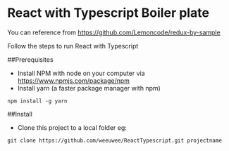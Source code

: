# React with Typescript Boiler plate

You can reference from https://github.com/Lemoncode/redux-by-sample

Follow the steps to run React with Typescript 

##Prerequisites
- Install NPM with node on your computer via https://www.npmjs.com/package/npm
- Install yarn (a faster package manager with npm)
````
npm install -g yarn
````

##Install
- Clone this project to a local folder eg:
````
git clone https://github.com/weeuwee/ReactTypescript.git projectname
````

